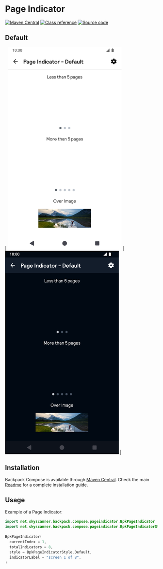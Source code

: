 # Page Indicator

[![Maven Central](https://img.shields.io/maven-central/v/net.skyscanner.backpack/backpack-compose)](https://search.maven.org/artifact/net.skyscanner.backpack/backpack-compose)
[![Class reference](https://img.shields.io/badge/Class%20reference-Android-blue)](https://backpack.github.io/android/backpack-compose/net.skyscanner.backpack.compose.pageindicator)
[![Source code](https://img.shields.io/badge/Source%20code-GitHub-lightgrey)](https://github.com/Skyscanner/backpack-android/tree/main/backpack-compose/src/main/kotlin/net/skyscanner/backpack/compose/pageindicator)

## Default

| <img src="https://raw.githubusercontent.com/Skyscanner/backpack-android/main/docs/compose/PageIndicator/screenshots/default.png" alt="PageIndicator component" width="375" /> | <img src="https://raw.githubusercontent.com/Skyscanner/backpack-android/main/docs/compose/PageIndicator/screenshots/default_dm.png" alt="PageIndicator component - dark mode" width="375" /> |

## Installation

Backpack Compose is available through [Maven Central](https://search.maven.org/artifact/net.skyscanner.backpack/backpack-compose). Check the main [Readme](https://github.com/skyscanner/backpack-android#installation) for a complete installation guide.

## Usage

Example of a Page Indicator:

```Kotlin
import net.skyscanner.backpack.compose.pageindicator.BpkPageIndicator
import net.skyscanner.backpack.compose.pageindicator.BpkPageIndicatorStyle

BpkPageIndicator(
  currentIndex = 1,
  totalIndicators = 8,
  style = BpkPageIndicatorStyle.Default,
  indicatorLabel = "screen 1 of 8",
)
```
